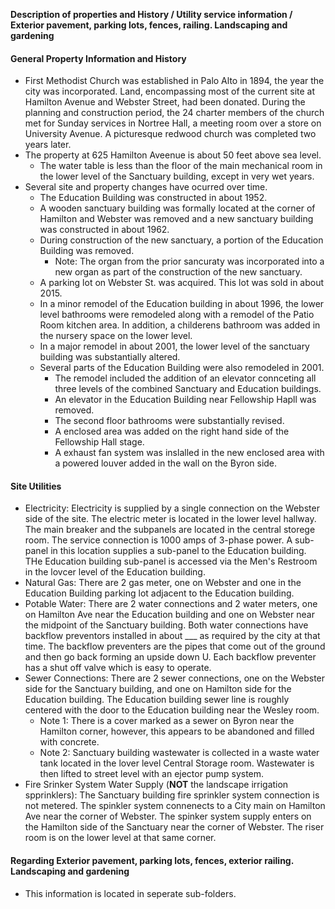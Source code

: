 **Description of properties and History / Utility service information / Exterior pavement, parking lots, fences, railing. Landscaping and gardening**

#### General Property Information and History
* First Methodist Church was established in Palo Alto in 1894, the year the city was incorporated. Land, encompassing most of the current site at Hamilton Avenue and Webster Street, had been donated.  During the planning and construction period, the 24 charter members of the church met for Sunday services in Nortree Hall, a meeting room over a store on University Avenue. A picturesque redwood church was completed two years later.
* The property at 625 Hamilton Aveenue is about 50 feet above sea level.
  * The water table is less than the floor of the main mechanical room in the lower level of the Sanctuary building, except in very wet years.
* Several site and property changes have ocurred over time.
  * The Education Building was constructed in about 1952.
  * A wooden sanctuary building was formally located at the corner of Hamilton and Webster was removed and a new sanctuary building was constructed in about 1962.
  * During construction of the new sanctuary, a portion of the Education Building was removed.
    * Note: The organ from the prior sancuraty was incorporated into a new organ as part of the construction of the new sanctuary.
  * A parking lot on Webster St. was acquired.  This lot was sold in about 2015.
  * In a minor remodel of the Education building in about 1996, the lower level bathrooms were remodeled along with a remodel of the Patio Room kitchen area.  In addition, a childerens bathroom was added in the nursery space on the lower level.
  * In a major remodel in about 2001, the lower level of the sanctuary building was substantially altered.
  * Several parts of the Education Building were also remodeled in 2001.
    * The remodel included the addition of an elevator connceting all three levels of the combined Sanctuary and Education buildings.
    * An elevator in the Education Building near Fellowship Hapll was removed.
    * The second floor bathrooms were substantially revised.
    * A enclosed area was added on the right hand side of the Fellowship Hall stage.
     * A exhaust fan system was inslalled in the new enclosed area with a powered louver added in the wall on the Byron side.
#### Site Utilities
* Electricity: Electricity is supplied by a single connection on the Webster side of the site.  The electric meter is located in the lower level hallway.  The main breaker and the subpanels are located in the central storege room.  The service connection is 1000 amps of 3-phase power.  A sub-panel in this location supplies a sub-panel to the Education building.  THe Education building sub-panel is accessed via the Men's Restroom in the lovcer level of the Education building.
* Natural Gas: There are 2 gas meter, one on Webster and one in the Education Building parking lot adjacent to the Education building.
* Potable Water: There are 2 water connections and 2 water meters, one on Hamilton Ave near the Education building and one on Webster near the midpoint of the Sanctuary building.  Both water connections have backflow preventors installed in about ___ as required by the city at that time.  The backflow preventers are the pipes that come out of the ground and then go back forming an upside down U. Each backflow preventer has a shut off valve which is easy to operate.
* Sewer Connections: There are 2 sewer connections, one on the Webster side for the Sanctuary building, and one on Hamilton side for the Education building. The Education building sewer line is roughly centered with the door to the Education building near the Wesley room.
  * Note 1: There is a cover marked as a sewer on Byron near the Hamilton corner, however, this appears to be abandoned and filled with concrete.
  * Note 2: Sanctuary building wastewater is collected in a waste water tank located in the lover level Central Storage room.  Wastewater is then lifted to street level with an ejector pump system.
* Fire Srinker System Water Supply (**NOT** the landscape irrigation spprinklers):  The Sanctuary building fire sprinkler system connection is not metered.  The spinkler system connenects to a City main on Hamilton Ave near the corner of Webster.  The spinker system supply enters on the Hamilton side of the Sanctuary near the corner of Webster.  The riser room is on the lower level at that same corner.
#### Regarding Exterior pavement, parking lots, fences, exterior railing. Landscaping and gardening
* This information is located in seperate sub-folders.
